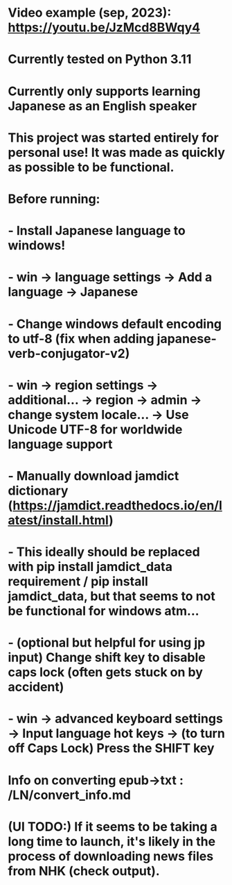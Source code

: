 # Video example (sep, 2023): https://youtu.be/JzMcd8BWqy4

# Currently tested on Python 3.11
# Currently only supports learning Japanese as an English speaker
# This project was started entirely for personal use! It was made as quickly as possible to be functional.

# Before running:
#  - Install Japanese language to windows!
#    - win -> language settings -> Add a language -> Japanese
#  - Change windows default encoding to utf-8 (fix when adding japanese-verb-conjugator-v2)
#    - win -> region settings -> additional... -> region -> admin -> change system locale... -> Use Unicode UTF-8 for worldwide language support
#  - Manually download jamdict dictionary (https://jamdict.readthedocs.io/en/latest/install.html)
#    - This ideally should be replaced with pip install jamdict_data requirement / pip install jamdict_data, but that seems to not be functional for windows atm...
#  - (optional but helpful for using jp input) Change shift key to disable caps lock (often gets stuck on by accident)
#    - win -> advanced keyboard settings -> Input language hot keys -> (to turn off Caps Lock) Press the SHIFT key

# Info on converting epub->txt : /LN/convert_info.md

# (UI TODO:) If it seems to be taking a long time to launch, it's likely in the process of downloading news files from NHK (check output).
